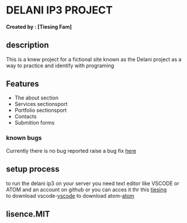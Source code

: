 # DELANI IP3 PROJECT
#### Created by : [Tiesing Fam]
## description
This is a knew project for a fictional site known as the Delani project as a way to practice and identify with programing
## Features
- The about section
- Services sectionsport
- Portfolio sectionsport
- Contacts
- Submition forms

### known bugs 
Currently there is no bug reported raise a bug fix [here](tiesingharmy97@gmail.com)

## setup process 
to run the delani ip3 on your server you need text editor like VSCODE or ATOM and an account on github or you can acces it thr this [tiesing](https://github.com/tiesing/IP3)  
to download vscode-[vscode](https://code.visualstudio.com/download)
to download atom-[atom](https://atom.io/)

## lisence.MIT
